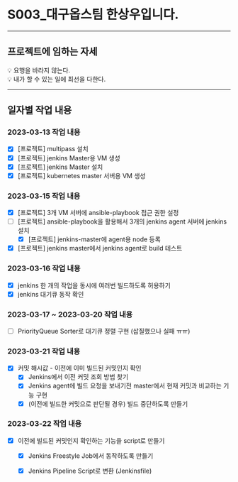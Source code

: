 # S003_대구옵스팀 한상우입니다.

---

## 프로젝트에 임하는 자세
<aside>
💡 요행을 바라지 않는다.
</aside>

<aside>
💡 내가 할 수 있는 일에 최선을 다한다.
</aside>


---

## 일자별 작업 내용
### 2023-03-13 작업 내용
- [x]  [프로젝트] multipass 설치
- [x]  [프로젝트] jenkins Master용 VM 생성
- [x]  [프로젝트] jenkins Master 설치
- [x]  [프로젝트] kubernetes master 서버용 VM 생성

### 2023-03-15 작업 내용
- [x]  [프로젝트] 3개 VM 서버에 ansible-playbook 접근 권한 설정
- [ ]  [프로젝트] ansible-playbook을 활용해서 3개의 jenkins agent 서버에 jenkins 설치
    - [x]  [프로젝트] jenkins-master에 agent용 node 등록
- [x]  [프로젝트] jenkins master에서 jenkins agent로 build 테스트

### 2023-03-16 작업 내용
- [x]  jenkins 한 개의 작업을 동시에 여러번 빌드하도록 허용하기
- [x]  jenkins 대기큐 동작 확인

### 2023-03-17 ~ 2023-03-20 작업 내용
- [ ]  PriorityQueue Sorter로 대기큐 정렬 구현 (삽질했으나 실패 ㅠㅠ)

### 2023-03-21 작업 내용
- [x] 커밋 해시값 - 이전에 이미 빌드된 커밋인지 확인
    - [x]  Jenkins에서 이전 커밋 조회 방법 찾기
    - [x]  Jenkins agent에 빌드 요청을 보내기전 master에서 현재 커밋과 비교하는 기능 구현
    - [x]  (이전에 빌드한 커밋으로 판단될 경우) 빌드 중단하도록 만들기

### 2023-03-22 작업 내용
- [x]  이전에 빌드된 커밋인지 확인하는 기능을 script로 만들기
    - [x]  Jenkins Freestyle Job에서 동작하도록 만들기
    - [x]  Jenkins Pipeline Script로 변환 (Jenkinsfile)

